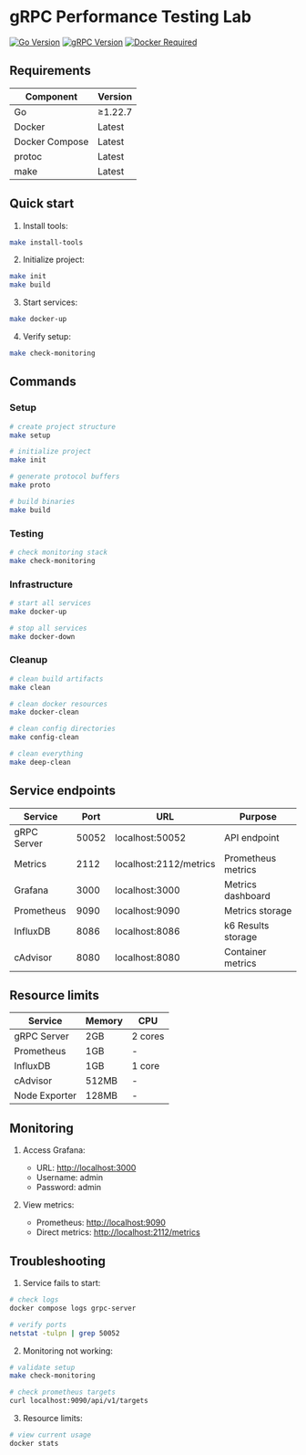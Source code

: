 # gRPC Performance Testing Lab

[![Go Version](https://img.shields.io/badge/Go-1.22.7-blue.svg)](https://go.dev/)
[![gRPC Version](https://img.shields.io/badge/gRPC-v1.67.1-blue.svg)](https://grpc.io/)
[![Docker Required](https://img.shields.io/badge/Docker-Required-blue.svg)](https://www.docker.com/)

## Requirements

| Component | Version |
|-----------|---------|
| Go | ≥1.22.7 |
| Docker | Latest |
| Docker Compose | Latest |
| protoc | Latest |
| make | Latest |

## Quick start

1. Install tools:

```bash
make install-tools
```

2. Initialize project:

```bash
make init
make build
```

3. Start services:

```bash
make docker-up
```

4. Verify setup:

```bash
make check-monitoring
```

## Commands

### Setup

```bash
# create project structure
make setup

# initialize project
make init

# generate protocol buffers
make proto

# build binaries
make build
```

### Testing

```bash
# check monitoring stack
make check-monitoring
```

### Infrastructure

```bash
# start all services
make docker-up

# stop all services
make docker-down
```

### Cleanup

```bash
# clean build artifacts
make clean

# clean docker resources
make docker-clean

# clean config directories
make config-clean

# clean everything
make deep-clean
```

## Service endpoints

| Service | Port | URL | Purpose |
|---------|------|-----|---------|
| gRPC Server | 50052 | localhost:50052 | API endpoint |
| Metrics | 2112 | localhost:2112/metrics | Prometheus metrics |
| Grafana | 3000 | localhost:3000 | Metrics dashboard |
| Prometheus | 9090 | localhost:9090 | Metrics storage |
| InfluxDB | 8086 | localhost:8086 | k6 Results storage |
| cAdvisor | 8080 | localhost:8080 | Container metrics |

## Resource limits

| Service | Memory | CPU |
|---------|--------|-----|
| gRPC Server | 2GB | 2 cores |
| Prometheus | 1GB | - |
| InfluxDB | 1GB | 1 core |
| cAdvisor | 512MB | - |
| Node Exporter | 128MB | - |

## Monitoring

1. Access Grafana:
   - URL: <http://localhost:3000>
   - Username: admin
   - Password: admin

2. View metrics:
   - Prometheus: <http://localhost:9090>
   - Direct metrics: <http://localhost:2112/metrics>

## Troubleshooting

1. Service fails to start:

```bash
# check logs
docker compose logs grpc-server

# verify ports
netstat -tulpn | grep 50052
```

2. Monitoring not working:

```bash
# validate setup
make check-monitoring

# check prometheus targets
curl localhost:9090/api/v1/targets
```

3. Resource limits:

```bash
# view current usage
docker stats
```
